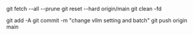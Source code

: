 git fetch --all --prune
git reset --hard origin/main
git clean -fd

git add -A
git commit -m "change vllm setting and batch"
git push origin main